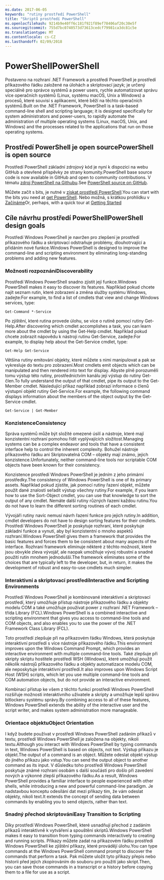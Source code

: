 ```yaml
---
ms.date: 2017-06-05
keywords: "rutiny prostředí PowerShell"
title: "Skriptů prostředí PowerShell"
ms.openlocfilehash: 9214b9e40ff6c181f921f89ef78406af20c30e5f
ms.sourcegitcommit: 755d7bc0740573d73613cedcf79981ca3dc81c5e
ms.translationtype: MT
ms.contentlocale: cs-CZ
ms.lasthandoff: 02/09/2018
---
```

# <a name="powershell"></a><span data-ttu-id="48277-103">PowerShell</span><span class="sxs-lookup"><span data-stu-id="48277-103">PowerShell</span></span>

<span data-ttu-id="48277-104">Postaveno na rozhraní .NET Framework a prostředí PowerShell je prostředí příkazového řádku založené na úlohách a skriptovací jazyk; je určený speciálně pro správce systémů a power users, rychle automatizovat správu více operačních systémů (Linux, systému macOS, Unix a Windows) a procesů, které souvisí s aplikacemi, které běží na těchto operačních systémů.</span><span class="sxs-lookup"><span data-stu-id="48277-104">Built on the .NET Framework, PowerShell is a task-based command-line shell and scripting language; it is designed specifically for system administrators and power-users, to rapidly automate the administration of multiple operating systems (Linux, macOS, Unix, and Windows) and the processes related to the applications that run on those operating systems.</span></span>

## <a name="powershell-is-open-source"></a><span data-ttu-id="48277-105">Prostředí PowerShell je open source</span><span class="sxs-lookup"><span data-stu-id="48277-105">PowerShell is open source</span></span>

<span data-ttu-id="48277-106">Prostředí PowerShell základní zdrojový kód je nyní k dispozici na webu GitHub a otevřené příspěvky ze strany komunity.</span><span class="sxs-lookup"><span data-stu-id="48277-106">PowerShell base source code is now available in GitHub and open to community contributions.</span></span> <span data-ttu-id="48277-107">V tématu [zdroj PowerShell na Githubu](https://github.com/powershell/powershell).</span><span class="sxs-lookup"><span data-stu-id="48277-107">See [PowerShell source on GitHub](https://github.com/powershell/powershell).</span></span>

<span data-ttu-id="48277-108">Můžete začít s bits, je nutné v [získat prostředí PowerShell](https://github.com/PowerShell/PowerShell#get-powershell).</span><span class="sxs-lookup"><span data-stu-id="48277-108">You can start with the bits you need at [get PowerShell](https://github.com/PowerShell/PowerShell#get-powershell).</span></span>
<span data-ttu-id="48277-109">Nebo možná, s krátkou prohlídku v [Začínáme](https://github.com/PowerShell/PowerShell/blob/master/docs/learning-powershell)</span><span class="sxs-lookup"><span data-stu-id="48277-109">Or, perhaps, with a quick tour at [Getting Started](https://github.com/PowerShell/PowerShell/blob/master/docs/learning-powershell)</span></span>

## <a name="powershell-design-goals"></a><span data-ttu-id="48277-110">Cíle návrhu prostředí PowerShell</span><span class="sxs-lookup"><span data-stu-id="48277-110">PowerShell design goals</span></span>
<span data-ttu-id="48277-111">Prostředí Windows PowerShell je navržen pro zlepšení je prostředí příkazového řádku a skriptovací odstraňuje problémy, dlouhotrvající a přidáním nové funkce.</span><span class="sxs-lookup"><span data-stu-id="48277-111">Windows PowerShell is designed to improve the command-line and scripting environment by eliminating long-standing problems and adding new features.</span></span>

### <a name="discoverability"></a><span data-ttu-id="48277-112">Možnosti rozpoznání</span><span class="sxs-lookup"><span data-stu-id="48277-112">Discoverability</span></span>
<span data-ttu-id="48277-113">Prostředí Windows PowerShell snadno zjistit její funkce.</span><span class="sxs-lookup"><span data-stu-id="48277-113">Windows PowerShell makes it easy to discover its features.</span></span> <span data-ttu-id="48277-114">Například pokud chcete najít seznam rutin, které zobrazení a změna služby systému Windows, zadejte:</span><span class="sxs-lookup"><span data-stu-id="48277-114">For example, to find a list of cmdlets that view and change Windows services, type:</span></span>

```
Get-Command *-Service
```

<span data-ttu-id="48277-115">Po zjištění, které rutina provede úlohu, se více o rutině pomocí rutiny Get-Help.</span><span class="sxs-lookup"><span data-stu-id="48277-115">After discovering which cmdlet accomplishes a task, you can learn more about the cmdlet by using the Get-Help cmdlet.</span></span> <span data-ttu-id="48277-116">Například pokud chcete zobrazit nápovědu k nástroji rutinu Get-Service, zadejte:</span><span class="sxs-lookup"><span data-stu-id="48277-116">For example, to display help about the Get-Service cmdlet, type:</span></span>

```
Get-Help Get-Service
```
<span data-ttu-id="48277-117">Většina rutiny emitování objekty, které můžete s nimi manipulovat a pak se vykresluje do textu pro zobrazení.</span><span class="sxs-lookup"><span data-stu-id="48277-117">Most cmdlets emit objects which can be manipulated and then rendered into text for display.</span></span> <span data-ttu-id="48277-118">Abyste plně porozuměli tomu výstup této rutiny, prostřednictvím kanálu její výstup do rutiny Get-člen.</span><span class="sxs-lookup"><span data-stu-id="48277-118">To fully understand the output of that cmdlet, pipe its output to the Get-Member cmdlet.</span></span> <span data-ttu-id="48277-119">Následující příkaz například zobrazí informace o členů výstupní objekt rutiny Get-Service.</span><span class="sxs-lookup"><span data-stu-id="48277-119">For example, the following command displays information about the members of the object output by the Get-Service cmdlet.</span></span>

```
Get-Service | Get-Member
```

### <a name="consistency"></a><span data-ttu-id="48277-120">Konzistence</span><span class="sxs-lookup"><span data-stu-id="48277-120">Consistency</span></span>
<span data-ttu-id="48277-121">Správa systémů může být složité omezené úsilí a nástroje, které mají konzistentní rozhraní pomohou řídit vyplývajících složitost.</span><span class="sxs-lookup"><span data-stu-id="48277-121">Managing systems can be a complex endeavor and tools that have a consistent interface help to control the inherent complexity.</span></span> <span data-ttu-id="48277-122">Bohužel nástroje příkazového řádku ani Skriptovatelná COM – objekty mají známo, jejich konzistence.</span><span class="sxs-lookup"><span data-stu-id="48277-122">Unfortunately, neither command-line tools nor scriptable COM objects have been known for their consistency.</span></span>

<span data-ttu-id="48277-123">Konzistence prostředí Windows PowerShell je jedním z jeho primární prostředky.</span><span class="sxs-lookup"><span data-stu-id="48277-123">The consistency of Windows PowerShell is one of its primary assets.</span></span> <span data-ttu-id="48277-124">Například pokud zjistíte, jak pomocí rutiny řazení objekt, můžete použít dané znalosti seřadit výstup všechny rutiny.</span><span class="sxs-lookup"><span data-stu-id="48277-124">For example, if you learn how to use the Sort-Object cmdlet, you can use that knowledge to sort the output of any cmdlet.</span></span> <span data-ttu-id="48277-125">Nemáte další rutiny různých řazení každou rutinu.</span><span class="sxs-lookup"><span data-stu-id="48277-125">You do not have to learn the different sorting routines of each cmdlet.</span></span>

<span data-ttu-id="48277-126">Vývojáři rutiny navíc nemusí návrh řazení funkce pro jejich rutiny.</span><span class="sxs-lookup"><span data-stu-id="48277-126">In addition, cmdlet developers do not have to design sorting features for their cmdlets.</span></span> <span data-ttu-id="48277-127">Prostředí Windows PowerShell je poskytuje rozhraní, které poskytuje základní funkce a vynutí, aby byl konzistentní o mnoho aspektů rozhraní.</span><span class="sxs-lookup"><span data-stu-id="48277-127">Windows PowerShell gives them a framework that provides the basic features and forces them to be consistent about many aspects of the interface.</span></span> <span data-ttu-id="48277-128">Rozhraní framework eliminuje některé z těchto možností, které jsou obvykle zleva vývojář, ale naopak umožňuje vývoj robustní a snadné použití rutin mnohem jednodušší.</span><span class="sxs-lookup"><span data-stu-id="48277-128">The framework eliminates some of the choices that are typically left to the developer, but, in return, it makes the development of robust and easy-to-use cmdlets much simpler.</span></span>

### <a name="interactive-and-scripting-environments"></a><span data-ttu-id="48277-129">Interaktivní a skriptovací prostředí</span><span class="sxs-lookup"><span data-stu-id="48277-129">Interactive and Scripting Environments</span></span>
<span data-ttu-id="48277-130">Prostředí Windows PowerShell je kombinované interaktivní a skriptovací prostředí, který umožňuje přístup nástroje příkazového řádku a objekty modelu COM a také umožňuje používat power z rozhraní .NET Framework – třída Library (FCL).</span><span class="sxs-lookup"><span data-stu-id="48277-130">Windows PowerShell is a combined interactive and scripting environment that gives you access to command-line tools and COM objects, and also enables you to use the power of the .NET Framework Class Library (FCL).</span></span>

<span data-ttu-id="48277-131">Toto prostředí zlepšuje při na příkazovém řádku Windows, která poskytuje interaktivní prostředí s více nástroje příkazového řádku.</span><span class="sxs-lookup"><span data-stu-id="48277-131">This environment improves upon the Windows Command Prompt, which provides an interactive environment with multiple command-line tools.</span></span> <span data-ttu-id="48277-132">Také zlepšuje při skripty skriptu hostitele prostředí WSH (Windows), které umožňují použít několik nástrojů příkazového řádku a objekty automatizace modelu COM, ale neposkytuje interaktivní prostředí.</span><span class="sxs-lookup"><span data-stu-id="48277-132">It also improves upon Windows Script Host (WSH) scripts, which let you use multiple command-line tools and COM automation objects, but do not provide an interactive environment.</span></span>

<span data-ttu-id="48277-133">Kombinací přístup ke všem z těchto funkcí prostředí Windows PowerShell rozšiřuje možnosti interaktivního uživatele a skripty a umožňuje lepší správu bitlockeru systému správy.</span><span class="sxs-lookup"><span data-stu-id="48277-133">By combining access to all of these features, Windows PowerShell extends the ability of the interactive user and the script writer, and makes system administration more manageable.</span></span>

### <a name="object-orientation"></a><span data-ttu-id="48277-134">Orientace objektu</span><span class="sxs-lookup"><span data-stu-id="48277-134">Object Orientation</span></span>
<span data-ttu-id="48277-135">I když budete používat v prostředí Windows PowerShell zadáním příkazů v textu, prostředí Windows PowerShell je založena na objekty, nikoli textu.</span><span class="sxs-lookup"><span data-stu-id="48277-135">Although you interact with Windows PowerShell by typing commands in text, Windows PowerShell is based on objects, not text.</span></span> <span data-ttu-id="48277-136">Výstup příkazu je objekt.</span><span class="sxs-lookup"><span data-stu-id="48277-136">The output of a command is an object.</span></span> <span data-ttu-id="48277-137">Můžete odeslat objekt výstup do jiného příkazu jako vstup.</span><span class="sxs-lookup"><span data-stu-id="48277-137">You can send the output object to another command as its input.</span></span> <span data-ttu-id="48277-138">V důsledku toho prostředí Windows PowerShell poskytuje známé rozhraní osobám s další součásti pro došlo při zavedení nových a výkonné zlepší příkazového řádku.</span><span class="sxs-lookup"><span data-stu-id="48277-138">As a result, Windows PowerShell provides a familiar interface to people experienced with other shells, while introducing a new and powerful command-line paradigm.</span></span> <span data-ttu-id="48277-139">Je nadstavbou konceptu odesílání dat mezi příkazy tím, že vám odeslat objekty, nikoli text.</span><span class="sxs-lookup"><span data-stu-id="48277-139">It extends the concept of sending data between commands by enabling you to send objects, rather than text.</span></span>

### <a name="easy-transition-to-scripting"></a><span data-ttu-id="48277-140">Snadný přechod skriptování</span><span class="sxs-lookup"><span data-stu-id="48277-140">Easy Transition to Scripting</span></span>
<span data-ttu-id="48277-141">Díky prostředí Windows PowerShell, které usnadňují přechod z zadáním příkazů interaktivně k vytváření a spouštění skriptů.</span><span class="sxs-lookup"><span data-stu-id="48277-141">Windows PowerShell makes it easy to transition from typing commands interactively to creating and running scripts.</span></span> <span data-ttu-id="48277-142">Příkazy můžete zadat na příkazovém řádku prostředí Windows PowerShell ke zjištění příkazy, které provádějí úlohu.</span><span class="sxs-lookup"><span data-stu-id="48277-142">You can type commands at the Windows PowerShell command prompt to discover the commands that perform a task.</span></span> <span data-ttu-id="48277-143">Pak můžete uložit tyto příkazy přepis nebo historii před jejich zkopírováním do souboru pro použití jako skript.</span><span class="sxs-lookup"><span data-stu-id="48277-143">Then, you can save those commands in a transcript or a history before copying them to a file for use as a script.</span></span>
